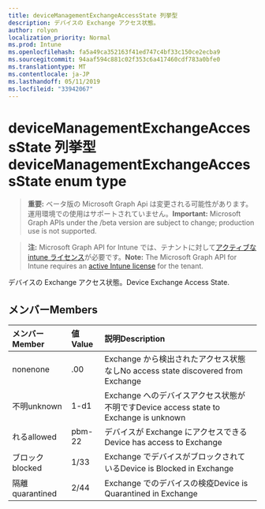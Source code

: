 ```yaml
---
title: deviceManagementExchangeAccessState 列挙型
description: デバイスの Exchange アクセス状態。
author: rolyon
localization_priority: Normal
ms.prod: Intune
ms.openlocfilehash: fa5a49ca352163f41ed747c4bf33c150ce2ecba9
ms.sourcegitcommit: 94aaf594c881c02f353c6a417460cdf783a0bfe0
ms.translationtype: MT
ms.contentlocale: ja-JP
ms.lasthandoff: 05/11/2019
ms.locfileid: "33942067"
---
```

# <a name="devicemanagementexchangeaccessstate-enum-type"></a><span data-ttu-id="90cab-103">deviceManagementExchangeAccessState 列挙型</span><span class="sxs-lookup"><span data-stu-id="90cab-103">deviceManagementExchangeAccessState enum type</span></span>

> <span data-ttu-id="90cab-104">**重要:** ベータ版の Microsoft Graph Api は変更される可能性があります。運用環境での使用はサポートされていません。</span><span class="sxs-lookup"><span data-stu-id="90cab-104">**Important:** Microsoft Graph APIs under the /beta version are subject to change; production use is not supported.</span></span>

> <span data-ttu-id="90cab-105">**注:** Microsoft Graph API for Intune では、テナントに対して[アクティブな intune ライセンス](https://go.microsoft.com/fwlink/?linkid=839381)が必要です。</span><span class="sxs-lookup"><span data-stu-id="90cab-105">**Note:** The Microsoft Graph API for Intune requires an [active Intune license](https://go.microsoft.com/fwlink/?linkid=839381) for the tenant.</span></span>

<span data-ttu-id="90cab-106">デバイスの Exchange アクセス状態。</span><span class="sxs-lookup"><span data-stu-id="90cab-106">Device Exchange Access State.</span></span>

## <a name="members"></a><span data-ttu-id="90cab-107">メンバー</span><span class="sxs-lookup"><span data-stu-id="90cab-107">Members</span></span>
|<span data-ttu-id="90cab-108">メンバー</span><span class="sxs-lookup"><span data-stu-id="90cab-108">Member</span></span>|<span data-ttu-id="90cab-109">値</span><span class="sxs-lookup"><span data-stu-id="90cab-109">Value</span></span>|<span data-ttu-id="90cab-110">説明</span><span class="sxs-lookup"><span data-stu-id="90cab-110">Description</span></span>|
|:---|:---|:---|
|<span data-ttu-id="90cab-111">none</span><span class="sxs-lookup"><span data-stu-id="90cab-111">none</span></span>|<span data-ttu-id="90cab-112">.0</span><span class="sxs-lookup"><span data-stu-id="90cab-112">0</span></span>|<span data-ttu-id="90cab-113">Exchange から検出されたアクセス状態なし</span><span class="sxs-lookup"><span data-stu-id="90cab-113">No access state discovered from Exchange</span></span>|
|<span data-ttu-id="90cab-114">不明</span><span class="sxs-lookup"><span data-stu-id="90cab-114">unknown</span></span>|<span data-ttu-id="90cab-115">1-d</span><span class="sxs-lookup"><span data-stu-id="90cab-115">1</span></span>|<span data-ttu-id="90cab-116">Exchange へのデバイスアクセス状態が不明です</span><span class="sxs-lookup"><span data-stu-id="90cab-116">Device access state to Exchange is unknown</span></span>|
|<span data-ttu-id="90cab-117">れる</span><span class="sxs-lookup"><span data-stu-id="90cab-117">allowed</span></span>|<span data-ttu-id="90cab-118">pbm-2</span><span class="sxs-lookup"><span data-stu-id="90cab-118">2</span></span>|<span data-ttu-id="90cab-119">デバイスが Exchange にアクセスできる</span><span class="sxs-lookup"><span data-stu-id="90cab-119">Device has access to Exchange</span></span>|
|<span data-ttu-id="90cab-120">ブロック</span><span class="sxs-lookup"><span data-stu-id="90cab-120">blocked</span></span>|<span data-ttu-id="90cab-121">1/3</span><span class="sxs-lookup"><span data-stu-id="90cab-121">3</span></span>|<span data-ttu-id="90cab-122">Exchange でデバイスがブロックされている</span><span class="sxs-lookup"><span data-stu-id="90cab-122">Device is Blocked in Exchange</span></span>|
|<span data-ttu-id="90cab-123">隔離</span><span class="sxs-lookup"><span data-stu-id="90cab-123">quarantined</span></span>|<span data-ttu-id="90cab-124">2/4</span><span class="sxs-lookup"><span data-stu-id="90cab-124">4</span></span>|<span data-ttu-id="90cab-125">Exchange でのデバイスの検疫</span><span class="sxs-lookup"><span data-stu-id="90cab-125">Device is Quarantined in Exchange</span></span>|




